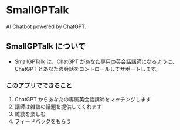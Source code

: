 # SmallGPTalk

AI Chatbot powered by ChatGPT.

## SmallGPTalk について

- SmallGPTalk は、ChatGPT があなた専用の英会話講師になるように、ChatGPT とあなたの会話をコントロールしてサポートします。

### このアプリでできること

1. ChatGPT からあなたの専属英会話講師をマッチングします
1. 講師は雑談の話題を提供してくれます
1. 雑談を楽しむ
1. フィードバックをもらう
